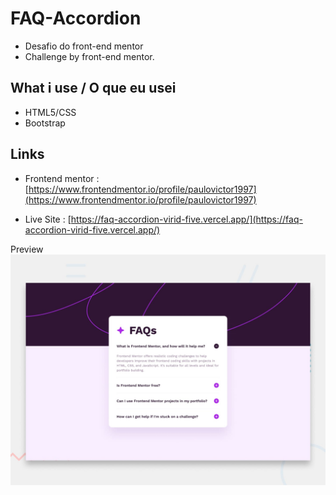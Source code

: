 # FAQ-Accordion

- Desafio do front-end mentor
- Challenge by front-end mentor.

## What i use / O que eu usei
 - HTML5/CSS
 - Bootstrap

## Links 
 - Frontend mentor : [https://www.frontendmentor.io/profile/paulovictor1997](https://www.frontendmentor.io/profile/paulovictor1997)

 - Live Site : [https://faq-accordion-virid-five.vercel.app/](https://faq-accordion-virid-five.vercel.app/)

Preview
![assets/images/Preview.jpg](assets/images/Preview.jpg)

 
